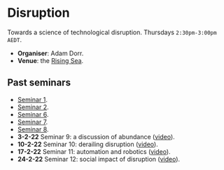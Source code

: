 # Disruption

Towards a science of technological disruption. Thursdays `2:30pm-3:00pm AEDT`.

* **Organiser**: Adam Dorr.
* **Venue**: the [Rising Sea](https://www.roblox.com/games/8165217582/The-Rising-Sea).

## Past seminars

* [Seminar 1](https://youtu.be/4PDfwkXpXxk0).
* [Seminar 2](https://youtu.be/nIZp83suxhg).
* [Seminar 6](https://youtu.be/kzxozwtvTCo).
* [Seminar 7](https://youtu.be/8geMAz9hlSA).
* [Seminar 8](https://youtu.be/M7rXA9T05qQ).
* **3-2-22** Seminar 9: a discussion of abundance ([video]([video](https://youtu.be/5H4ZebM4MYg))).
* **10-2-22** Seminar 10: derailing disruption ([video](https://youtu.be/7Hwc8U9C6bg)).
* **17-2-22** Seminar 11: automation and robotics ([video](https://youtu.be/-Fg8bVf-qi4)).
* **24-2-22** Seminar 12: social impact of disruption ([video](https://youtu.be/Gx9j1Jak6Qg)).
